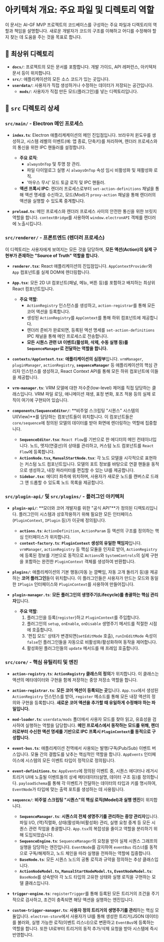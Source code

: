 # 아키텍처 개요: 주요 파일 및 디렉토리 역할

이 문서는 AI-GF MVP 프로젝트의 코드베이스를 구성하는 주요 파일과 디렉토리의 역할과 책임을 설명합니다. 새로운 개발자가 코드의 구조를 이해하고 어디를 수정해야 할지 찾는 데 도움을 주는 것을 목표로 합니다.

## 📁 최상위 디렉토리

-   **`docs/`**: 프로젝트의 모든 문서를 포함합니다. 개발 가이드, API 레퍼런스, 아키텍처 문서 등이 위치합니다.
-   **`src/`**: 애플리케이션의 모든 소스 코드가 있는 곳입니다.
-   **`userdata/`**: 사용자가 직접 생성하거나 수정하는 데이터가 저장되는 공간입니다.
    -   **`mods/`**: 사용자가 직접 만든 모드(플러그인)를 넣는 디렉토리입니다.

## 📂 `src` 디렉토리 상세

### `src/main/` - Electron 메인 프로세스

-   **`index.ts`**: Electron 애플리케케이션의 메인 진입점입니다. 브라우저 윈도우를 생성하고, 시스템 레벨의 이벤트(예: 앱 종료, 단축키)를 처리하며, 렌더러 프로세스와의 통신을 위한 IPC 핸들러를 설정합니다.
    -   **주요 로직**:
        -   `alwaysOnTop` 및 투명 창 관리.
        -   파일 다이얼로그 실행 시 `alwaysOnTop` 속성 임시 비활성화 및 재활성화 로직.
        -   '마우스 무시' 모드 토글 로직 및 IPC 핸들러.
    -   **액션 프록시 IPC**: 렌더러 프로세스로부터 `set-action-definitions` 채널을 통해 액션 명세를 수신하고, 모드(Mod)가 `proxy-action` 채널을 통해 렌더러의 액션을 실행할 수 있도록 중계합니다.

-   **`preload.ts`**: 메인 프로세스와 렌더러 프로세스 사이의 안전한 통신을 위한 브릿지 역할을 합니다. `contextBridge`를 사용하여 `window.electronAPI` 객체를 렌더러에 노출시킵니다.

### `src/renderer/` - 프론트엔드 (렌더러 프로세스)

이 디렉토리는 사용자에게 보여지는 모든 것을 담당하며, **모든 액션(Action)의 실제 구현부가 존재하는 "Source of Truth" 역할을 합니다.**

-   **`renderer.tsx`**: React 애플리케이션의 진입점입니다. `AppContextProvider`와 `App` 컴포넌트를 실제 DOM에 렌더링합니다.

-   **`App.tsx`**: 모든 2D UI 컴포넌트(패널, 메뉴, 버튼 등)를 포함하고 배치하는 최상위 React 컴포넌트입니다.
    -   **주요 역할**:
        -   `ActionRegistry` 인스턴스를 생성하고, `action-registrar`를 통해 모든 코어 액션을 등록합니다.
        -   생성된 `ActionRegistry`를 `AppContext`를 통해 하위 컴포넌트에 제공합니다.
        -   렌더러 준비가 완료되면, 등록된 액션 명세를 `set-action-definitions` IPC 채널을 통해 메인 프로세스로 전송합니다.
        -   **모든 시퀀스 관련 UI 이벤트(활성화, 삭제, 수동 실행 등)를 `SequenceManager`로 전달하는 역할을 합니다.**

-   **`contexts/AppContext.tsx`**: **애플리케이션의 심장부**입니다. `vrmManager`, `pluginManager`, `actionRegistry`, **`sequenceManager`** 등 애플리케이션의 핵심 관리자 인스턴스를 생성하고, React Context API를 통해 모든 하위 컴포넌트에 이들을 제공합니다.

-   **`vrm-manager.ts`**: VRM 모델에 대한 저수준(low-level) 제어를 직접 담당하는 클래스입니다. VRM 파일 로딩, 애니메이션 재생, 표정 변화, 포즈 적용 등의 실제 로직이 여기에 구현되어 있습니다.

-   **`components/SequenceEditor/`**: **비주얼 스크립팅 "시퀀스" 시스템의 UI(View)**를 담당하는 컴포넌트들이 위치합니다. 이 컴포넌트들은 `core/sequence`에 정의된 모델의 데이터를 받아 화면에 렌더링하는 역할에 집중합니다.
    -   **`SequenceEditor.tsx`**: `React Flow`를 기반으로 한 에디터의 메인 컨테이너입니다. 노드, 엣지(연결선)의 상태를 관리하고, 커스텀 노드 컴포넌트를 `React Flow`에 등록합니다.
    -   **`ActionNode.tsx`, `ManualStartNode.tsx`**: 각 노드 모델을 시각적으로 표현하는 커스텀 노드 컴포넌트입니다. 모델의 포트 정보를 바탕으로 연결 핸들을 동적으로 생성하고, 내장 파라미터를 편집할 수 있는 UI를 제공합니다.
    -   **`Sidebar.tsx`**: 에디터 좌측에 위치하며, 사용자가 새로운 노드를 캔버스로 드래그 앤 드롭할 수 있도록 노드 목록을 제공합니다.

### `src/plugin-api/` 및 `src/plugins/` - 플러그인 아키텍처

-   **`plugin-api/`**: **모더와 코어 개발자를 위한 "공식 API"**가 정의된 디렉토리입니다. 플러그인이 시스템과 상호작용하기 위해 필요한 모든 인터페이스(`PluginContext`, `IPlugin` 등)가 이곳에 정의됩니다.
    -   **`actions.ts`**: `ActionDefinition`, `ActionParam` 등 액션의 구조를 정의하는 핵심 인터페이스가 위치합니다.
    -   **`context-factory.ts`**: **`PluginContext` 생성의 유일한 책임자**입니다. `vrmManager`, `actionRegistry` 등 핵심 모듈을 인자로 받아, `ActionRegistry`에 등록된 정보를 기반으로 동적으로 `Actions`와 `SystemControls`의 실제 구현을 포함하는 완전한 `PluginContext` 객체를 생성하여 반환합니다.

-   **`plugins/`**: 애플리케이션의 기본 행동(자동 눈 깜빡임, 자동 고개 돌리기 등)을 제공하는 **코어 플러그인**들이 위치합니다. 이 플러그인들은 사용자가 만드는 모드와 동일한 `IPlugin` 인터페이스와 `PluginContext`를 사용하여 만들어집니다.

-   **`plugin-manager.ts`**: **모든 플러그인의 생명주기(Lifecycle)를 총괄하는 핵심 관리자**입니다.
    -   **주요 역할**:
        1.  플러그인을 등록(`register`)하고 `PluginContext`를 주입합니다.
        2.  플러그인의 `setup`, `onEnable`, `onDisable` 생명주기 메서드를 적절한 시점에 호출합니다.
        3.  '편집 모드' 상태가 변경되면(`setEditMode` 호출), `runInEditMode` 속성이 `false`인 플러그인들을 자동으로 비활성화/활성화하여 동작을 제어합니다.
        4.  활성화된 플러그인들의 `update` 메서드를 매 프레임 호출합니다.

### `src/core/` - 핵심 유틸리티 및 엔진

-   **`action-registry.ts`**: **`ActionRegistry` 클래스의 정의**가 위치합니다. 이 클래스는 액션의 메타데이터와 구현을 함께 저장하는 중앙 저장소 역할을 합니다.

-   **`action-registrar.ts`**: **모든 코어 액션이 등록되는 곳**입니다. `App.tsx`에서 생성된 `ActionRegistry` 인스턴스를 받아, `register` 메소드를 통해 모든 내장 액션의 정의와 구현을 등록합니다. **새로운 코어 액션을 추가할 때 유일하게 수정해야 하는 파일입니다.**

-   **`mod-loader.ts`**: `userdata/mods` 폴더에서 사용자 모드를 찾아 읽고, 유효성을 검사하여 실행하는 역할을 담당합니다. **메인 프로세스에서 동작하는 모드를 위해, 렌더러로부터 수신한 액션 명세를 기반으로 IPC 프록시 `PluginContext`를 동적으로 구성합니다.**

-   **`event-bus.ts`**: 애플리케이션 전역에서 사용되는 발행/구독(Pub/Sub) 이벤트 버스입니다. 모듈 간의 결합도를 낮추는 핵심적인 역할을 합니다. `AppEvents` 인터페이스에 시스템의 모든 이벤트 타입이 정적으로 정의됩니다.

-   **`event-definitions.ts`**: `AppEvents`에 정의된 이벤트 중, 시퀀스 에디터나 레거시 트리거 UI에 노출될 이벤트들의 상세 메타데이터(설명, 데이터 구조 등)를 정의합니다. `payloadSchema`를 통해 각 이벤트가 전달하는 데이터의 타입과 키를 명시하여, `EventNode`가 타입에 맞는 출력 포트를 생성하는 데 사용됩니다.

-   **`sequence/`**: **비주얼 스크립팅 "시퀀스"의 핵심 로직(Model)과 실행 엔진**이 위치합니다.
    -   **`SequenceManager.ts`**: **시퀀스의 전체 생명주기를 관리하는 중앙 관리자**입니다. 파일 I/O, (역)직렬화, 상태(활성화/비활성화) 관리, 실행 요청 중계 등 모든 시퀀스 관련 작업을 총괄합니다. `App.tsx`의 복잡성을 줄이고 역할을 분리하기 위해 도입되었습니다.
    -   **`SequenceEngine.ts`**: `SequenceManager`의 요청을 받아 실제 시퀀스 그래프의 실행을 담당하는 엔진입니다. `EventNode`를 감지하여 `eventBus` 리스너를 동적으로 구독/해제하고, 노드 체인을 따라 실행을 전파하는 역할에 집중합니다.
    -   **`BaseNode.ts`**: 모든 시퀀스 노드의 공통 로직과 규약을 정의하는 추상 클래스입니다.
    -   **`ActionNodeModel.ts`, `ManualStartNodeModel.ts`, `EventNodeModel.ts`**: `BaseNode`를 상속받아 각 노드 타입의 고유한 상태와 실행 로직을 구현하는 모델 클래스입니다.

-   **`trigger-engine.ts`**: `registerTrigger`를 통해 등록된 모든 트리거의 조건을 주기적으로 검사하고, 조건이 충족되면 해당 액션을 실행하는 엔진입니다.

-   **`custom-trigger-manager.ts`**: **사용자 정의 트리거의 생명주기를 관리**하는 핵심 모듈입니다. `electron-store`에서 사용자가 UI를 통해 생성한 트리거(JSON 데이터)를 불러와, 실행 가능한 로직(이벤트 리스너)으로 변환하고 `EventBus`에 등록하는 역할을 합니다. 또한 UI로부터 트리거의 동적 추가/삭제 요청을 받아 시스템에 즉시 반영합니다.
